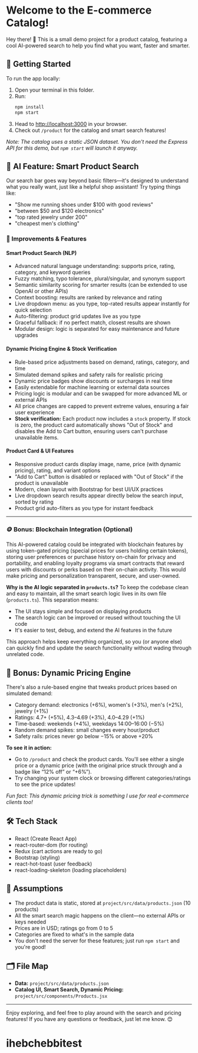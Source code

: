 
# Welcome to the E-commerce Catalog!

Hey there! 👋 This is a small demo project for a product catalog, featuring a cool AI-powered search to help you find what you want, faster and smarter.


## 🚀 Getting Started

To run the app locally:
1. Open your terminal in this folder.
2. Run:
	```bash
	npm install
	npm start
	```
3. Head to [http://localhost:3000](http://localhost:3000) in your browser.
4. Check out `/product` for the catalog and smart search features!

*Note: The catalog uses a static JSON dataset. You don't need the Express API for this demo, but `npm start` will launch it anyway.*



## 🧠 AI Feature: Smart Product Search

Our search bar goes way beyond basic filters—it's designed to understand what you really want, just like a helpful shop assistant! Try typing things like:
- "Show me running shoes under $100 with good reviews"
- "between $50 and $120 electronics"
- "top rated jewelry under 200"
- "cheapest men's clothing"



### 🚀 Improvements & Features

#### Smart Product Search (NLP)
- Advanced natural language understanding: supports price, rating, category, and keyword queries
- Fuzzy matching, typo tolerance, plural/singular, and synonym support
- Semantic similarity scoring for smarter results (can be extended to use OpenAI or other APIs)
- Context boosting: results are ranked by relevance and rating
- Live dropdown menu: as you type, top-rated results appear instantly for quick selection
- Auto-filtering: product grid updates live as you type
- Graceful fallback: if no perfect match, closest results are shown
- Modular design: logic is separated for easy maintenance and future upgrades


#### Dynamic Pricing Engine & Stock Verification
- Rule-based price adjustments based on demand, ratings, category, and time
- Simulated demand spikes and safety rails for realistic pricing
- Dynamic price badges show discounts or surcharges in real time
- Easily extendable for machine learning or external data sources
- Pricing logic is modular and can be swapped for more advanced ML or external APIs
- All price changes are capped to prevent extreme values, ensuring a fair user experience
- **Stock verification:** Each product now includes a `stock` property. If stock is zero, the product card automatically shows "Out of Stock" and disables the Add to Cart button, ensuring users can't purchase unavailable items.

#### Product Card & UI Features
- Responsive product cards display image, name, price (with dynamic pricing), rating, and variant options
- "Add to Cart" button is disabled or replaced with "Out of Stock" if the product is unavailable
- Modern, clean layout with Bootstrap for best UI/UX practices
- Live dropdown search results appear directly below the search input, sorted by rating
- Product grid auto-filters as you type for instant feedback

---


### 🪙 Bonus: Blockchain Integration (Optional)
This AI-powered catalog could be integrated with blockchain features by using token-gated pricing (special prices for users holding certain tokens), storing user preferences or purchase history on-chain for privacy and portability, and enabling loyalty programs via smart contracts that reward users with discounts or perks based on their on-chain activity. This would make pricing and personalization transparent, secure, and user-owned.

**Why is the AI logic separated in `products.ts`?**
To keep the codebase clean and easy to maintain, all the smart search logic lives in its own file (`products.ts`). This separation means:
- The UI stays simple and focused on displaying products
- The search logic can be improved or reused without touching the UI code
- It's easier to test, debug, and extend the AI features in the future

This approach helps keep everything organized, so you (or anyone else) can quickly find and update the search functionality without wading through unrelated code.


## 💸 Bonus: Dynamic Pricing Engine

There's also a rule-based engine that tweaks product prices based on simulated demand:
- Category demand: electronics (+6%), women's (+3%), men's (+2%), jewelry (+1%)
- Ratings: 4.7+ (+5%), 4.3–4.69 (+3%), 4.0–4.29 (+1%)
- Time-based: weekends (+4%), weekdays 14:00–16:00 (−5%)
- Random demand spikes: small changes every hour/product
- Safety rails: prices never go below −15% or above +20%

**To see it in action:**
- Go to `/product` and check the product cards. You'll see either a single price or a dynamic price (with the original price struck through and a badge like “12% off” or “+6%”).
- Try changing your system clock or browsing different categories/ratings to see the price updates!

*Fun fact: This dynamic pricing trick is something I use for real e‑commerce clients too!*


## 🛠️ Tech Stack
- React (Create React App)
- react-router-dom (for routing)
- Redux (cart actions are ready to go)
- Bootstrap (styling)
- react-hot-toast (user feedback)
- react-loading-skeleton (loading placeholders)


## 🤔 Assumptions
- The product data is static, stored at `project/src/data/products.json` (10 products)
- All the smart search magic happens on the client—no external APIs or keys needed
- Prices are in USD; ratings go from 0 to 5
- Categories are fixed to what's in the sample data
- You don't need the server for these features; just run `npm start` and you're good!


## 🗂️ File Map
- **Data:** `project/src/data/products.json`
- **Catalog UI, Smart Search, Dynamic Pricing:** `project/src/components/Products.jsx`

---

Enjoy exploring, and feel free to play around with the search and pricing features! If you have any questions or feedback, just let me know. 😊
# ihebchebbitest
